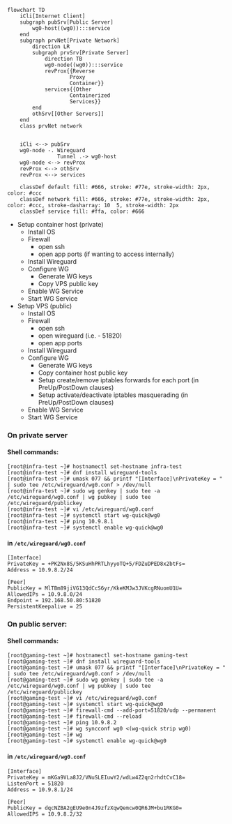 ``` mermaid
flowchart TD
    iCli[Internet Client]
    subgraph pubSrv[Public Server]
        wg0-host((wg0)):::service
    end
    subgraph prvNet[Private Network]
        direction LR
        subgraph prvSrv[Private Server]
            direction TB
            wg0-node((wg0)):::service
            revProx{{Reverse 
                    Proxy 
                    Container}}
            services{{Other
                    Containerized
                    Services}}
        end
        othSrv[[Other Servers]]
    end
    class prvNet network


    iCli <--> pubSrv
    wg0-node -. Wireguard
                Tunnel .-> wg0-host
    wg0-node <--> revProx
    revProx <--> othSrv
    revProx <--> services

    classDef default fill: #666, stroke: #77e, stroke-width: 2px, color: #ccc
    classDef network fill: #666, stroke: #77e, stroke-width: 2px, color: #ccc, stroke-dasharray: 10  5, stroke-width: 2px
    classDef service fill: #ffa, color: #666
```


- Setup container host (private)
  - Install OS
  - Firewall
    - open ssh
    - open app ports (if wanting to access internally)
  - Install Wireguard
  - Configure WG
    - Generate WG keys
    - Copy VPS public key
  - Enable WG Service
  - Start WG Service
- Setup VPS (public)
  - Install OS
  - Firewall
    - open ssh
    - open wireguard (i.e. - 51820)
    - open app ports
  - Install Wireguard
  - Configure WG
    - Generate WG keys
    - Copy container host public key
    - Setup create/remove iptables forwards for each port (in PreUp/PostDown clauses)
    - Setup activate/deactivate iptables masquerading (in PreUp/PostDown clauses)
  - Enable WG Service
  - Start WG Service



### On private server
#### Shell commands:
```shell
[root@infra-test ~]# hostnamectl set-hostname infra-test
[root@infra-test ~]# dnf install wireguard-tools
[root@infra-test ~]# umask 077 && printf "[Interface]\nPrivateKey = " | sudo tee /etc/wireguard/wg0.conf > /dev/null
[root@infra-test ~]# sudo wg genkey | sudo tee -a /etc/wireguard/wg0.conf | wg pubkey | sudo tee /etc/wireguard/publickey
[root@infra-test ~]# vi /etc/wireguard/wg0.conf
[root@infra-test ~]# systemctl start wg-quick@wg0
[root@infra-test ~]# ping 10.9.8.1
[root@infra-test ~]# systemctl enable wg-quick@wg0
```
#### in `/etc/wireguard/wg0.conf`
```
[Interface]
PrivateKey = +PK2Nx8S/5KSuHhPRTLhyyoTQ+5/FDZuDPED8x2btFs=
Address = 10.9.8.2/24

[Peer]
PublicKey = MlTBm89jiVG13QdCcS6yr/KkeKMJw3JVKcgRNuomU1U=
AllowedIPs = 10.9.8.0/24
Endpoint = 192.168.50.80:51820
PersistentKeepalive = 25
```

### On public server:
#### Shell commands:
```shell
[root@gaming-test ~]# hostnamectl set-hostname gaming-test
[root@gaming-test ~]# dnf install wireguard-tools
[root@gaming-test ~]# umask 077 && printf "[Interface]\nPrivateKey = " | sudo tee /etc/wireguard/wg0.conf > /dev/null
[root@gaming-test ~]# sudo wg genkey | sudo tee -a /etc/wireguard/wg0.conf | wg pubkey | sudo tee /etc/wireguard/publickey
[root@gaming-test ~]# vi /etc/wireguard/wg0.conf
[root@gaming-test ~]# systemctl start wg-quick@wg0
[root@gaming-test ~]# firewall-cmd --add-port=51820/udp --permanent
[root@gaming-test ~]# firewall-cmd --reload
[root@gaming-test ~]# ping 10.9.8.2
[root@gaming-test ~]# wg syncconf wg0 <(wg-quick strip wg0)
[root@gaming-test ~]# wg
[root@gaming-test ~]# systemctl enable wg-quick@wg0
```
#### in `/etc/wireguard/wg0.conf`
```
[Interface]
PrivateKey = mKGa9VLa8J2/VNuSLEIuwY2/wdLw4Z2qn2rhdtCvC18=
ListenPort = 51820
Address = 10.9.8.1/24

[Peer]
PublicKey = dqcNZBA2gEU9e0n4J9zfzXqwQemcw0QR6JM+bu1RKG0=
AllowedIPS = 10.9.8.2/32
```